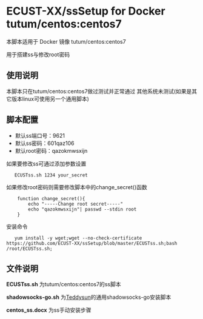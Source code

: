 ECUST-XX/ssSetup for Docker tutum/centos:centos7
=========================
本脚本适用于 Docker 镜像 tutum/centos:centos7

用于搭建ss与修改root密码

使用说明
------------

本脚本只在tutum/centos:centos7做过测试并正常通过
其他系统未测试(如果是其它版本linux可使用另一个通用脚本)

脚本配置
------------
* 默认ss端口号：9621
* 默认ss密码：601qaz106
* 默认root密码：qazokmwsxijn

如果要修改ss可通过添加参数设置
 ```shell
    ECUSTss.sh 1234 your_secret
 ```
如果修改root密码则需要修改脚本中的change_secret()函数
```shell
    function change_secret(){
    	echo "-----Change root secret-----"
    	echo "qazokmwsxijn"| passwd --stdin root
    }
 ```
安装命令
```shell
   yum install -y wget;wget --no-check-certificate https://github.com/ECUST-XX/ssSetup/blob/master/ECUSTss.sh;bash /root/ECUSTss.sh;
 ```

文件说明
------------
**ECUSTss.sh** 为tutum/centos:centos7的ss脚本

**shadowsocks-go.sh** 为[Teddysun](i@teddysun.com)的通用shadowsocks-go安装脚本

**centos_ss.docx** 为ss手动安装步骤
